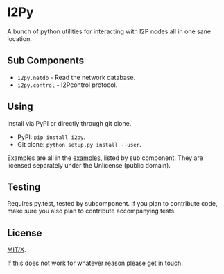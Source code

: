 # I2Py

A bunch of python utilities for interacting with I2P nodes all in one sane location.

## Sub Components

* `i2py.netdb` - Read the network database.
* `i2py.control` - I2Pcontrol protocol.

## Using

Install via PyPI or directly through git clone.

* PyPI: `pip install i2py`.
* Git clone: `python setup.py install --user`.

Examples are all in the [examples](examples/), listed by sub component.
They are licensed separately under the Unlicense (public domain).

## Testing

Requires py.test, tested by subcomponent.
If you plan to contribute code, make sure you also plan to contribute accompanying tests.

## License

[MIT/X](LICENSE).

If this does not work for whatever reason please get in touch.
